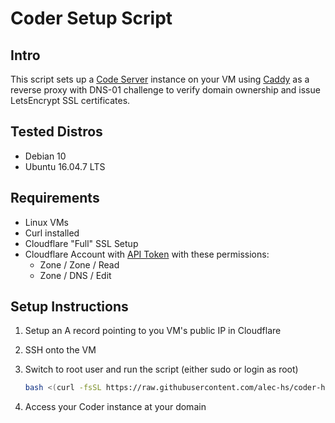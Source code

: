 # Coder Setup Script

## Intro

This script sets up a [Code Server](https://github.com/cdr/code-server) instance on your VM using [Caddy](https://caddyserver.com/) as a reverse proxy with DNS-01 challenge to verify domain ownership and issue LetsEncrypt SSL certificates.

## Tested Distros

- Debian 10
- Ubuntu 16.04.7 LTS

## Requirements

- Linux VMs
- Curl installed
- Cloudflare "Full" SSL Setup
- Cloudflare Account with [API Token](https://developers.cloudflare.com/api/tokens/create) with these permissions:
  - Zone / Zone / Read
  - Zone / DNS / Edit

## Setup Instructions

1. Setup an A record pointing to you VM's public IP in Cloudflare
2. SSH onto the VM
3. Switch to root user and run the script (either sudo or login as root)

    ```bash
    bash <(curl -fsSL https://raw.githubusercontent.com/alec-hs/coder-hetzner-setup/main/setup.sh)
    ```

4. Access your Coder instance at your domain
